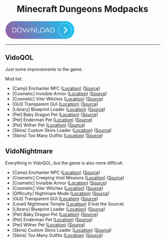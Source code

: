 <h1 align = "center">Minecraft Dungeons Modpacks</h1>


<a href = "https://github.com/afkvido/MinecraftDungeonsModpacks/releases/latest">
<img src="https://raw.githubusercontent.com/afkvido/image-repository/ImageRepo/Modern%20Download%20Button.png" width="225"/>
</a>


________


## VidoQOL
Just some improvements to the game.

Mod list:
- [Camp] Enchanter NPC ([Location](https://github.com/afkvido/MinecraftDungeonsModpacks/blob/main/VidoQOL/~mods/CAMP_EnchanterNPC.pak)) ([Source](https://www.nexusmods.com/minecraftdungeons/mods/146))
- [Cosmetic] Invisible Armor ([Location](https://github.com/afkvido/MinecraftDungeonsModpacks/blob/main/VidoQOL/~mods/COSMETIC_Invisible-Armor.pak)) ([Source](https://www.nexusmods.com/minecraftdungeons/mods/18))
- [Cosmetic] Viler Witches ([Location](https://github.com/afkvido/MinecraftDungeonsModpacks/blob/main/VidoQOL/~mods/COSMETIC_VilerWitches.pak)) ([Source](https://www.nexusmods.com/minecraftdungeons/mods/104))
- [GUI] Transparent GUI ([Location](https://github.com/afkvido/MinecraftDungeonsModpacks/blob/main/VidoQOL/~mods/GUI_TransparentGui.pak)) ([Source](https://www.nexusmods.com/minecraftdungeons/mods/84))
- [Library] Blueprint Loader ([Location](https://github.com/afkvido/MinecraftDungeonsModpacks/blob/main/VidoQOL/~mods/LIBRARY_Blueprint-Loader.pak)) ([Source](https://www.nexusmods.com/minecraftdungeons/mods/111))
- [Pet] Baby Dragon Pet ([Location](https://github.com/afkvido/MinecraftDungeonsModpacks/blob/main/VidoQOL/~mods/PET_BabyDragon.pak)) ([Source](https://www.nexusmods.com/minecraftdungeons/mods/65))
- [Pet] Enderman Pet ([Location](https://github.com/afkvido/MinecraftDungeonsModpacks/blob/main/VidoQOL/~mods/PET_Endeman.pak)) ([Source](https://www.nexusmods.com/minecraftdungeons/mods/99))
- [Pet] Wither Pet ([Location](https://github.com/afkvido/MinecraftDungeonsModpacks/blob/main/VidoQOL/~mods/PET_Wither.pak)) ([Source](https://www.nexusmods.com/minecraftdungeons/mods/42))
- [Skins] Custom Skins Loader ([Location](https://github.com/afkvido/MinecraftDungeonsModpacks/blob/main/VidoQOL/~mods/SKINS_CustomSkinsLoader.pak)) ([Source](https://www.nexusmods.com/minecraftdungeons/mods/79))
- [Skins] Too Many Outfits ([Location](https://github.com/afkvido/MinecraftDungeonsModpacks/blob/main/VidoQOL/~mods/SKINS_TooManyOutfits.pak)) ([Source](https://www.nexusmods.com/minecraftdungeons/mods/44))

## VidoNightmare
Everything in VidoQOL, but the game is also more difficult.

- [Camp] Enchanter NPC ([Location](https://github.com/afkvido/MinecraftDungeonsModpacks/blob/main/VidoNightmare/~mods/CAMP_EnchanterNPC.pak)) ([Source](https://www.nexusmods.com/minecraftdungeons/mods/146))
- [Cosmetic] Creeping Void Missions ([Location](https://github.com/afkvido/MinecraftDungeonsModpacks/blob/main/VidoNightmare/~mods/COSMETIC_CreepingVoid.pak)) ([Source](https://www.nexusmods.com/minecraftdungeons/mods/138))
- [Cosmetic] Invisible Armor ([Location](https://github.com/afkvido/MinecraftDungeonsModpacks/blob/main/VidoNightmare/~mods/COSMETIC_Invisible-Armor.pak)) ([Source](https://www.nexusmods.com/minecraftdungeons/mods/18))
- [Cosmetic] Viler Witches ([Location](https://github.com/afkvido/MinecraftDungeonsModpacks/blob/main/VidoNightmare/~mods/COSMETIC_VilerWitches.pak)) ([Source](https://www.nexusmods.com/minecraftdungeons/mods/104))
- [Difficulty] Nightmare Mode ([Location](https://github.com/afkvido/MinecraftDungeonsModpacks/blob/main/VidoNightmare/~mods/COSMETIC_VilerWitches.pak)) ([Source](https://www.nexusmods.com/minecraftdungeons/mods/50))
- [GUI] Transparent GUI ([Location](https://github.com/afkvido/MinecraftDungeonsModpacks/blob/main/VidoNightmare/~mods/GUI_TransparentGui.pak)) ([Source](https://www.nexusmods.com/minecraftdungeons/mods/84))
- [Level] Nightmare Temple ([Location](https://github.com/afkvido/MinecraftDungeonsModpacks/blob/main/VidoNightmare/~mods/LEVEL_NightmareTemple.pak)) (I lost the Source)
- [Library] Blueprint Loader ([Location](https://github.com/afkvido/MinecraftDungeonsModpacks/blob/main/VidoNightmare/~mods/LIBRARY_Blueprint-Loader.pak)) ([Source](https://www.nexusmods.com/minecraftdungeons/mods/111))
- [Pet] Baby Dragon Pet ([Location](https://github.com/afkvido/MinecraftDungeonsModpacks/blob/main/VidoNightmare/~mods/PET_BabyDragon.pak)) ([Source](https://www.nexusmods.com/minecraftdungeons/mods/65))
- [Pet] Enderman Pet ([Location](https://github.com/afkvido/MinecraftDungeonsModpacks/blob/main/VidoNightmare/~mods/PET_Endeman.pak)) ([Source](https://www.nexusmods.com/minecraftdungeons/mods/99))
- [Pet] Wither Pet ([Location](https://github.com/afkvido/MinecraftDungeonsModpacks/blob/main/VidoNightmare/~mods/PET_Wither.pak)) ([Source](https://www.nexusmods.com/minecraftdungeons/mods/42))
- [Skins] Custom Skins Loader ([Location](https://github.com/afkvido/MinecraftDungeonsModpacks/blob/main/VidoNightmare/~mods/SKINS_CustomSkinsLoader.pak)) ([Source](https://www.nexusmods.com/minecraftdungeons/mods/79))
- [Skins] Too Many Outfits ([Location](https://github.com/afkvido/MinecraftDungeonsModpacks/blob/main/VidoNightmare/~mods/SKINS_TooManyOutfits.pak)) ([Source](https://www.nexusmods.com/minecraftdungeons/mods/44))


